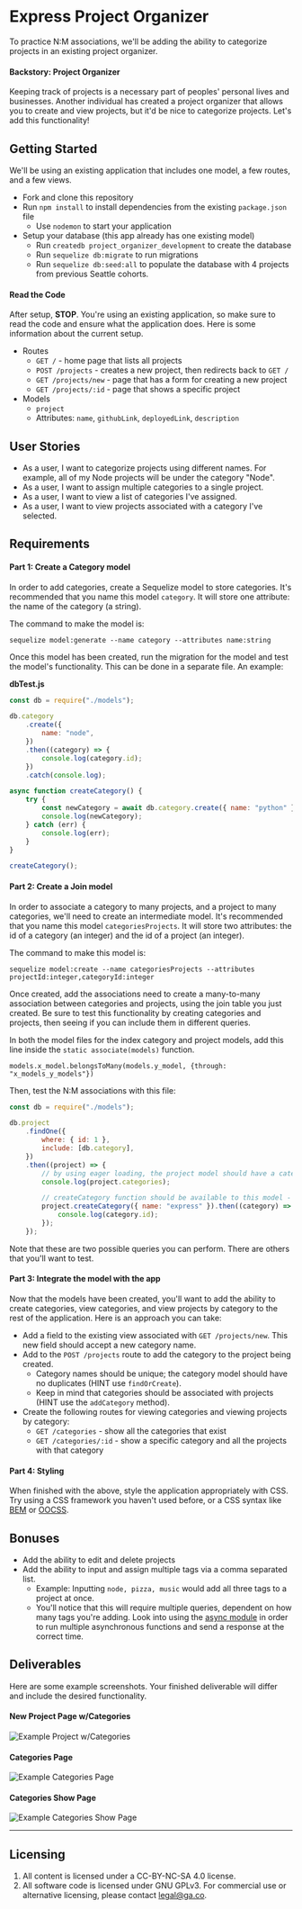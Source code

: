 # Express Project Organizer

To practice N:M associations, we'll be adding the ability to categorize projects in an existing project organizer.

#### Backstory: Project Organizer

Keeping track of projects is a necessary part of peoples' personal lives and businesses. Another individual has created a project organizer that allows you to create and view projects, but it'd be nice to categorize projects. Let's add this functionality!

## Getting Started

We'll be using an existing application that includes one model, a few routes, and a few views.

-   Fork and clone this repository
-   Run `npm install` to install dependencies from the existing `package.json` file
    -   Use `nodemon` to start your application
-   Setup your database (this app already has one existing model)
    -   Run `createdb project_organizer_development` to create the database
    -   Run `sequelize db:migrate` to run migrations
    -   Run `sequelize db:seed:all` to populate the database with 4 projects from previous Seattle cohorts.

#### Read the Code

After setup, **STOP**. You're using an existing application, so make sure to read the code and ensure what the application does. Here is some information about the current setup.

-   Routes
    -   `GET /` - home page that lists all projects
    -   `POST /projects` - creates a new project, then redirects back to `GET /`
    -   `GET /projects/new` - page that has a form for creating a new project
    -   `GET /projects/:id` - page that shows a specific project
-   Models
    -   `project`
    -   Attributes: `name`, `githubLink`, `deployedLink`, `description`

## User Stories

-   As a user, I want to categorize projects using different names. For example, all of my Node projects will be under the category "Node".
-   As a user, I want to assign multiple categories to a single project.
-   As a user, I want to view a list of categories I've assigned.
-   As a user, I want to view projects associated with a category I've selected.

## Requirements

#### Part 1: Create a Category model

In order to add categories, create a Sequelize model to store categories. It's recommended that you name this model `category`. It will store one attribute: the name of the category (a string).

The command to make the model is:

```
sequelize model:generate --name category --attributes name:string
```

Once this model has been created, run the migration for the model and test the model's functionality. This can be done in a separate file. An example:

**dbTest.js**

```js
const db = require("./models");

db.category
    .create({
        name: "node",
    })
    .then((category) => {
        console.log(category.id);
    })
    .catch(console.log);

async function createCategory() {
    try {
        const newCategory = await db.category.create({ name: "python" });
        console.log(newCategory);
    } catch (err) {
        console.log(err);
    }
}

createCategory();
```

#### Part 2: Create a Join model

In order to associate a category to many projects, and a project to many categories, we'll need to create an intermediate model. It's recommended that you name this model `categoriesProjects`. It will store two attributes: the id of a category (an integer) and the id of a project (an integer).

The command to make this model is:

```
sequelize model:create --name categoriesProjects --attributes projectId:integer,categoryId:integer
```

Once created, add the associations need to create a many-to-many association between categories and projects, using the join table you just created. Be sure to test this functionality by creating categories and projects, then seeing if you can include them in different queries.

In both the model files for the index category and project models, add this line inside the `static associate(models)` function.

```
models.x_model.belongsToMany(models.y_model, {through: "x_models_y_models"})
```

Then, test the N:M associations with this file:

```js
const db = require("./models");

db.project
    .findOne({
        where: { id: 1 },
        include: [db.category],
    })
    .then((project) => {
        // by using eager loading, the project model should have a categories key
        console.log(project.categories);

        // createCategory function should be available to this model - it will create the category then add it to the project
        project.createCategory({ name: "express" }).then((category) => {
            console.log(category.id);
        });
    });
```

Note that these are two possible queries you can perform. There are others that you'll want to test.

#### Part 3: Integrate the model with the app

Now that the models have been created, you'll want to add the ability to create categories, view categories, and view projects by category to the rest of the application. Here is an approach you can take:

-   Add a field to the existing view associated with `GET /projects/new`. This new field should accept a new category name.
-   Add to the `POST /projects` route to add the category to the project being created.
    -   Category names should be unique; the category model should have no duplicates (HINT use `findOrCreate`).
    -   Keep in mind that categories should be associated with projects (HINT use the `addCategory` method).
-   Create the following routes for viewing categories and viewing projects by category:
    -   `GET /categories` - show all the categories that exist
    -   `GET /categories/:id` - show a specific category and all the projects with that category

#### Part 4: Styling

When finished with the above, style the application appropriately with CSS. Try using a CSS framework you haven't used before, or a CSS syntax like [BEM](http://getbem.com/introduction/) or [OOCSS](https://www.smashingmagazine.com/2011/12/an-introduction-to-object-oriented-css-oocss/).

## Bonuses

-   Add the ability to edit and delete projects
-   Add the ability to input and assign multiple tags via a comma separated list.
    -   Example: Inputting `node, pizza, music` would add all three tags to a project at once.
    -   You'll notice that this will require multiple queries, dependent on how many tags you're adding. Look into using the [async module](https://wdi_sea.gitbooks.io/notes/content/02-js-jquery/js-async/readme.html) in order to run multiple asynchronous functions and send a response at the correct time.

## Deliverables

Here are some example screenshots. Your finished deliverable will differ and include the desired functionality.

#### New Project Page w/Categories

![Example Project w/Categories](./example-project-categories.jpg)

#### Categories Page

![Example Categories Page](./example-categories.jpg)

#### Categories Show Page

![Example Categories Show Page](./example-categories-show.jpg)

---

## Licensing

1. All content is licensed under a CC-BY-NC-SA 4.0 license.
2. All software code is licensed under GNU GPLv3. For commercial use or alternative licensing, please contact legal@ga.co.